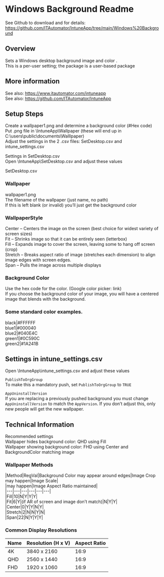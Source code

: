   
# Windows Background Readme  
See Github to download and for details: https://github.com/ITAutomator/IntuneApp/tree/main/Windows%20Background   
  
## Overview  
Sets a Windows desktop background image and color .   
This is a per-user setting; the package is a user-based package   
  
## More information  
See also: <https://www.itautomator.com/intuneapp>  
See also: <https://github.com/ITAutomator/IntuneApp>  
  
## Setup Steps  
Create a wallpaper1.png and determine a background color (#Hex code)  
Put .png file in \IntuneApp\Wallpaper (these will end up in C:\users\public\documents\Walllpaper)  
Adjust the settings in the 2 .csv files: SetDesktop.csv and intune_settings.csv  
  
Settings in SetDesktop.csv  
Open \IntuneApp\SetDesktop.csv and adjust these values  
  
SetDesktop.csv  
  
  
### Wallpaper  
wallpaper1.png  
The filename of the wallpaper (just name, no path)  
If this is left blank (or invalid) you’ll just get the background color  
  
### WallpaperStyle  
Center – Centers the image on the screen (best choice for widest variety of screen sizes)  
Fit – Shrinks image so that it can be entirely seen (letterbox)  
Fill – Expands image to cover the screen, leaving some to hang off screen (crop)  
Stretch – Breaks aspect ratio of image (stretches each dimension) to align image edges with screen edges.  
Span – Pulls the image across multiple displays  
  
### Background Color  
Use the hex code for the color.  (Google color picker: link)  
If you choose the background color of your image, you will have a centered image that blends with the background.  
  
### Some standard color examples.  
black|#FFFFFF  
blue1|#000040  
blue2|#040E4C  
green1|#0C590C  
green2|#1A241B  
  
## Settings in intune_settings.csv  
Open \IntuneApp\intune_settings.csv and adjust these values  
  
`PublishToOrgGroup`  
To make this a mandatory push, set `PublishToOrgGroup` to `TRUE`  
  
`AppUninstallVersion`  
If you are replacing a previously pushed background you must change `AppUninstallVersion` to match the `AppVersion`. If you don’t adjust this, only new people will get the new wallpaper.  
  
## Technical Information  
Recommended settings  
Wallpaper hides background color: QHD using Fill  
Wallpaper showing background color: FHD using Center and BackgroundColor matching image  
  
### Wallpaper Methods  
|Method|RegVal|Background Color may appear around edges|Image Crop may happen|Image Scale|  
|may happen|Image Aspect Ratio maintained|  
|---|---|---|---|---|---|  
|Fill|10|N|Y|Y|Y|  
|Fit|6|Y|(if AR of screen and image don’t match)|N|Y|Y|  
|Center|0|Y|Y|N|Y|  
|Stretch|2|N|N|Y|N|  
|Span|22|N|Y|Y|Y|  
  
### Common Display Resolutions  
|Name|Resolution (H x V)|Aspect Ratio|  
|---|---|---|  
|4K|3840 x 2160|16:9|  
|QHD|2560 x 1440|16:9|  
|FHD|1920 x 1060|16:9|  
  
